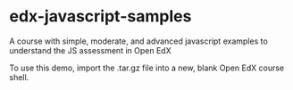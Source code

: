 # edx-javascript-samples
A course with simple, moderate, and advanced javascript examples to understand the JS assessment in Open EdX

To use this demo, import the .tar.gz file into a new, blank Open EdX course shell. 
